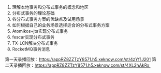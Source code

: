 1. 理解本地事务和分布式事务的概念和地区
2. 分布式事务的理论基础
3. 各分布式事务方案的优缺点及试用场景
4. 如何根据自己的业务场景选择适合的分布式事务方案
5. Atomikos+jta实现分布式事务
6. fescar实现分布式事务
7. TX-LCN解决分布式事务
8. RocketMQ事务消息








第一天录播回放：https://appRZ8ZZTzY8571.h5.xeknow.com/st/4zYf1J201
第二天录播回放：https://appRZ8ZZTzY8571.h5.xeknow.com/st/4XL2hAkRx 